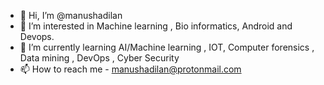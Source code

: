 - 👋 Hi, I’m @manushadilan
- 👀 I’m interested in Machine learning , Bio informatics, Android and Devops.
- 🌱 I’m currently learning AI/Machine learning , IOT, Computer forensics , Data mining , DevOps , Cyber Security
- 📫 How to reach me - manushadilan@protonmail.com

<!---
manushadilan/manushadilan is a ✨ special ✨ repository because its `README.md` (this file) appears on your GitHub profile.
You can click the Preview link to take a look at your changes.
--->

